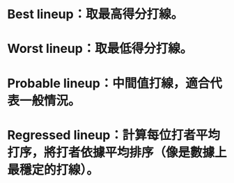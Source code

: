 # Best lineup：取最高得分打線。
# Worst lineup：取最低得分打線。
# Probable lineup：中間值打線，適合代表一般情況。
# Regressed lineup：計算每位打者平均打序，將打者依據平均排序（像是數據上最穩定的打線）。
